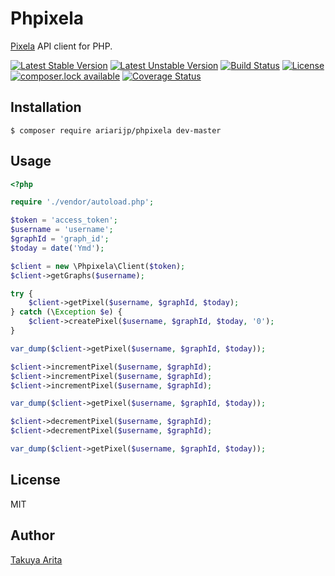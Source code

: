 # Phpixela

[Pixela](https://pixe.la/) API client for PHP.

[![Latest Stable Version](https://poser.pugx.org/ariarijp/phpixela/version)](https://packagist.org/packages/ariarijp/phpixela)
[![Latest Unstable Version](https://poser.pugx.org/ariarijp/phpixela/v/unstable)](https://packagist.org/packages/ariarijp/phpixela)
[![Build Status](https://travis-ci.org/ariarijp/phpixela.svg?branch=master)](https://travis-ci.org/ariarijp/phpixela)
[![License](https://poser.pugx.org/ariarijp/phpixela/license)](https://packagist.org/packages/ariarijp/phpixela)
[![composer.lock available](https://poser.pugx.org/ariarijp/phpixela/composerlock)](https://packagist.org/packages/ariarijp/phpixela)
[![Coverage Status](https://coveralls.io/repos/github/ariarijp/phpixela/badge.svg?branch=master)](https://coveralls.io/github/ariarijp/phpixela?branch=master)

## Installation

```
$ composer require ariarijp/phpixela dev-master
```

## Usage

```php
<?php

require './vendor/autoload.php';

$token = 'access_token';
$username = 'username';
$graphId = 'graph_id';
$today = date('Ymd');

$client = new \Phpixela\Client($token);
$client->getGraphs($username);

try {
    $client->getPixel($username, $graphId, $today);
} catch (\Exception $e) {
    $client->createPixel($username, $graphId, $today, '0');
}

var_dump($client->getPixel($username, $graphId, $today));

$client->incrementPixel($username, $graphId);
$client->incrementPixel($username, $graphId);
$client->incrementPixel($username, $graphId);

var_dump($client->getPixel($username, $graphId, $today));

$client->decrementPixel($username, $graphId);
$client->decrementPixel($username, $graphId);

var_dump($client->getPixel($username, $graphId, $today));
```

## License

MIT

## Author

[Takuya Arita](https://github.com/ariarijp)
